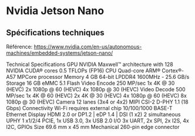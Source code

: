 # Nvidia Jetson Nano

## Spécifications techniques
Référence: <https://www.nvidia.com/en-us/autonomous-machines/embedded-systems/jetson-nano/>

Technical Specifications
GPU	NVIDIA Maxwell™ architecture with 128 NVIDIA CUDA® cores
0.5 TFLOPs (FP16)
CPU	Quad-core ARM® Cortex®-A57 MPCore processor
Memory	4 GB 64-bit LPDDR4
1600MHz - 25.6 GB/s
Storage	16 GB eMMC 5.1 Flash
Video Encode	250 MP/sec
1x 4K @ 30 (HEVC)
2x 1080p @ 60 (HEVC)
4x 1080p @ 30 (HEVC)
Video Decode	500 MP/sec
1x 4K @ 60 (HEVC)
2x 4K @ 30 (HEVC)
4x 1080p @ 60 (HEVC)
8x 1080p @ 30 (HEVC)
Camera	12 lanes (3x4 or 4x2) MIPI CSI-2 D-PHY 1.1 (18 Gbps)
Connectivity	Wi-Fi requires external chip
10/100/1000 BASE-T Ethernet
Display	HDMI 2.0 or DP1.2 | eDP 1.4 | DSI (1 x2) 2 simultaneous
UPHY	1 x1/2/4 PCIE, 1x USB 3.0, 3x USB 2.0
I/O	3x UART, 2x SPI, 2x I2S, 4x I2C, GPIOs
Size	69.6 mm x 45 mm
Mechanical	260-pin edge connector
